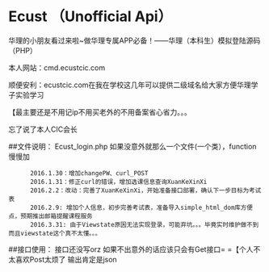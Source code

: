 # Ecust （Unofficial Api）
华理的小朋友看过来啦~做华理专属APP必备！——华理（本科生）模拟登陆源码（PHP）

本人网站：cmd.ecustcic.com

顺便安利：ecustcic.com在我在学校这几年可以提供二级域名给大家方便华理学子实验学习

【最主要还是不用记ip不用买老外的不用备案省心省力。。。

忘了说了本人CIC会长

##文件说明：
          Ecust_login.php
          如果没意外就那么一个文件(一个类），function慢慢加

          2016.1.30：增加changePW、curl_POST
          2016.1.31：修正curl的错误，增加选课信息查询XuanKeXinXi
          2016.2.2：改动：完善了XuanKeXinXi，开始准备接口部署，确认下一步目标为考试表
          2016.2.9: 增加个人信息，初步完善考试表，准备导入simple_html_dom库方便点，预期推出邮箱提醒课程服务
          2016.3.31: 由于Viewstate原因无法实现登录，可能弃坑。。。毕竟实时维护做不到而且viewstate这个真不太懂。。。
		  
##接口使用：
          接口还没写orz
          如果不出意外的话应该只会有Get接口= =【个人不太喜欢Post太烦了
          输出肯定是json

